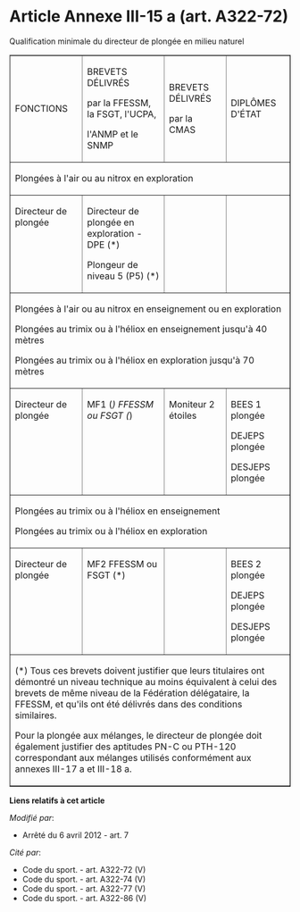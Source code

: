 # Article Annexe III-15 a (art. A322-72)

Qualification minimale du directeur de plongée en milieu naturel

<table align="center" width="750" border="1" cellpadding="0">
  <tbody>
    <tr>
      <td>

FONCTIONS

</td>
      <td>

BREVETS DÉLIVRÉS

par la FFESSM, la FSGT, l'UCPA,

l'ANMP et le SNMP

</td>
      <td>

BREVETS DÉLIVRÉS

par la CMAS

</td>
      <td>

DIPLÔMES D'ÉTAT

</td>
    </tr>
    <tr>
      <td colspan="4">

Plongées à l'air ou au nitrox en exploration

</td>
    </tr>
    <tr>
      <td valign="top">

Directeur de plongée 

</td>
      <td valign="top">

Directeur de plongée en exploration - DPE (*)

Plongeur de niveau 5 (P5) (*)

</td>
      <td valign="top">
      </td><td valign="top">
    </td></tr>
    <tr>
      <td colspan="4">

Plongées à l'air ou au nitrox en enseignement ou en exploration

Plongées au trimix ou à l'héliox en enseignement jusqu'à 40 mètres

Plongées au trimix ou à l'héliox en exploration jusqu'à 70 mètres

</td>
    </tr>
    <tr>
      <td valign="top">

Directeur de plongée

</td>
      <td valign="top">

MF1 (*) FFESSM ou FSGT (*)

</td>
      <td valign="top">

Moniteur 2 étoiles

</td>
      <td valign="top">

BEES 1 plongée

DEJEPS plongée

DESJEPS plongée

</td>
    </tr>
    <tr>
      <td colspan="4">

Plongées au trimix ou à l'héliox en enseignement

Plongées au trimix ou à l'héliox en exploration

</td>
    </tr>
    <tr>
      <td valign="top">

Directeur de plongée

</td>
      <td valign="top">

MF2 FFESSM ou FSGT (*)

</td>
      <td valign="top">
      </td><td valign="top">

BEES 2 plongée

DEJEPS plongée

DESJEPS plongée

</td>
    </tr>
    <tr>
      <td colspan="4">

(*) Tous ces brevets doivent justifier que leurs titulaires ont démontré un niveau technique au moins équivalent à celui des
brevets de même niveau de la Fédération délégataire, la FFESSM, et qu'ils ont été délivrés dans des conditions similaires.

Pour la plongée aux mélanges, le directeur de plongée doit également justifier des aptitudes PN-C ou PTH-120 correspondant
aux mélanges utilisés conformément aux annexes III-17 a et III-18 a.

</td>
    </tr>
  </tbody>
</table>

**Liens relatifs à cet article**

_Modifié par_:

  - Arrêté du 6 avril 2012 - art. 7

_Cité par_:

  - Code du sport. - art. A322-72 (V)
  - Code du sport. - art. A322-74 (V)
  - Code du sport. - art. A322-77 (V)
  - Code du sport. - art. A322-86 (V)
